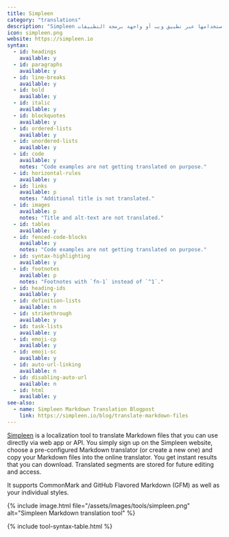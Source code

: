 ```yaml
---
title: Simpleen
category: "translations"
description: "Simpleen هي أداة ترجمة ماركداون يمكنك استخدامها عبر تطبيق ويب أو واجهة برمجة التطبيقات (API)."
icon: simpleen.png
website: https://simpleen.io
syntax:
  - id: headings
    available: y
  - id: paragraphs
    available: y
  - id: line-breaks
    available: y
  - id: bold
    available: y
  - id: italic
    available: y
  - id: blockquotes
    available: y
  - id: ordered-lists
    available: y
  - id: unordered-lists
    available: y
  - id: code
    available: y
    notes: "Code examples are not getting translated on purpose."
  - id: horizontal-rules
    available: y
  - id: links
    available: p
    notes: "Additional title is not translated."
  - id: images
    available: p
    notes: "Title and alt-text are not translated."
  - id: tables
    available: y
  - id: fenced-code-blocks
    available: y
    notes: "Code examples are not getting translated on purpose."
  - id: syntax-highlighting
    available: y
  - id: footnotes
    available: p
    notes: "Footnotes with `fn-1` instead of `^1`."
  - id: heading-ids
    available: y
  - id: definition-lists
    available: n
  - id: strikethrough
    available: y
  - id: task-lists
    available: y
  - id: emoji-cp
    available: y
  - id: emoji-sc
    available: y
  - id: auto-url-linking
    available: n
  - id: disabling-auto-url
    available: n
  - id: html
    available: y
see-also:
  - name: Simpleen Markdown Translation Blogpost
    link: https://simpleen.io/blog/translate-markdown-files
---
```


[Simpleen](https://simpleen.io) is a localization tool to translate Markdown files that you can use directly via web app or API. You simply sign up on the Simpleen website, choose a pre-configured Markdown translator (or create a new one) and copy your Markdown files into the online translator. You get instant results that you can download. Translated segments are stored for future editing and access.

It supports CommonMark and GitHub Flavored Markdown (GFM) as well as your individual styles.

{% include image.html file="/assets/images/tools/simpleen.png" alt="Simpleen Markdown translation tool" %}

{% include tool-syntax-table.html %}
